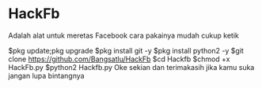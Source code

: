 # HackFb
Adalah alat untuk meretas Facebook cara pakainya mudah cukup ketik

$pkg update;pkg upgrade
$pkg install git -y
$pkg install python2 -y
$git clone https://github.com/Bangsatlu/HackFb
$cd Hackfb
$chmod +x HackFb.py
$python2 Hackfb.py
Oke sekian dan terimakasih jika kamu suka jangan lupa bintangnya
